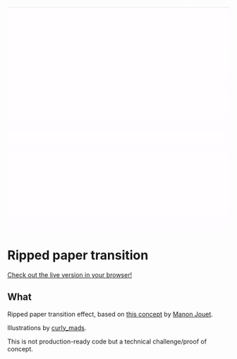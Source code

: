 ![Preview](./preview.gif)

# Ripped paper transition

<a href="https://theogil.github.io/ripped-paper-transition/" target="_blank">Check out the live version in your browser!</a>

## What

Ripped paper transition effect, based on <a href="https://twitter.com/ManonJouet/status/1349652238617161730" target="_blank">this concept</a> by <a href="https://twitter.com/ManonJouet" target="_blank">Manon Jouet</a>.

Illustrations by <a href="https://www.instagram.com/curly_mads/" target="_blank">curly_mads</a>.

This is not production-ready code but a technical challenge/proof of concept.
